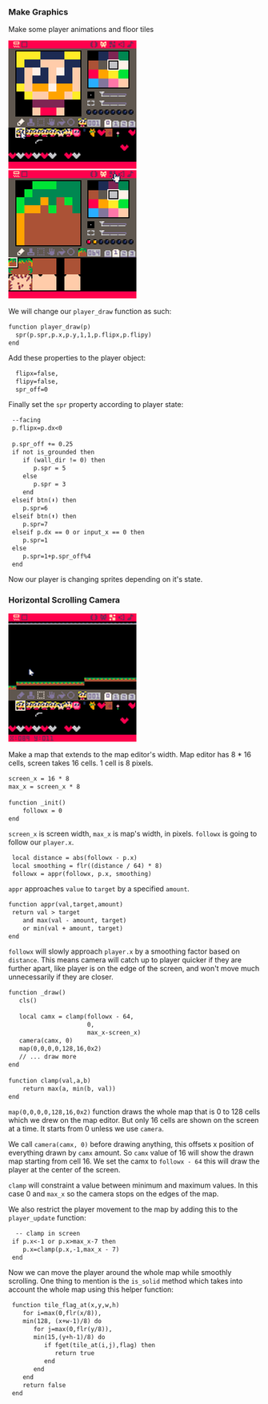 ### Make Graphics

Make some player animations and floor tiles

![player animations](pre_player_animations.gif)
![floor tiles](pre_floor_tiles.gif)


We will change our `player_draw` function as such:

    function player_draw(p)
      spr(p.spr,p.x,p.y,1,1,p.flipx,p.flipy)
    end

Add these properties to the player object:

      flipx=false,
      flipy=false,
      spr_off=0

Finally set the `spr` property according to player state:

     --facing
     p.flipx=p.dx<0

     p.spr_off += 0.25
     if not is_grounded then
        if (wall_dir != 0) then
           p.spr = 5
        else
           p.spr = 3
        end
     elseif btn(⬇️) then
        p.spr=6
     elseif btn(⬆️) then
        p.spr=7
     elseif p.dx == 0 or input_x == 0 then
        p.spr=1
     else
        p.spr=1+p.spr_off%4
     end

Now our player is changing sprites depending on it's state.

### Horizontal Scrolling Camera

![map whole](pre_map_whole.gif)

Make a map that extends to the map editor's width.  Map editor has 8 * 16 cells, screen takes 16 cells. 1 cell is 8 pixels.

    screen_x = 16 * 8
    max_x = screen_x * 8

    function _init()
        followx = 0
    end

`screen_x` is screen width, `max_x` is map's width, in pixels. `followx` is going to follow our `player.x`.

     local distance = abs(followx - p.x)
     local smoothing = flr((distance / 64) * 8)
     followx = appr(followx, p.x, smoothing)

`appr` approaches `value` to `target` by a specified `amount`.

    function appr(val,target,amount)
     return val > target 
        and max(val - amount, target) 
        or min(val + amount, target)
    end

`followx` will slowly approach `player.x` by a smoothing factor based on `distance`. This means camera will catch up to player quicker if they are further apart, like player is on the edge of the screen, and won't move much unnecessarily if they are closer.

    function _draw()
       cls()

       local camx = clamp(followx - 64, 
                          0,
                          max_x-screen_x)
       camera(camx, 0)
       map(0,0,0,0,128,16,0x2)
       // ... draw more
    end

    function clamp(val,a,b)
        return max(a, min(b, val))
    end

`map(0,0,0,0,128,16,0x2)` function draws the whole map that is 0 to 128 cells which we drew on the map editor. But only 16 cells are shown on the screen at a time. It starts from 0 unless we use `camera`.

We call `camera(camx, 0)` before drawing anything, this offsets x position of everything drawn by `camx` amount. So `camx` value of 16 will show the drawn map starting from cell 16. We set the camx to `followx - 64` this will draw the player at the center of the screen.

`clamp` will constraint a value between minimum and maximum values. In this case 0 and `max_x` so the camera stops on the edges of the map.

We also restrict the player movement to the map by adding this to the `player_update` function:

      -- clamp in screen
     if p.x<-1 or p.x>max_x-7 then 
        p.x=clamp(p.x,-1,max_x - 7)
     end

Now we can move the player around the whole map while smoothly scrolling. One thing to mention is the `is_solid` method which takes into account the whole map using this helper function:

     function tile_flag_at(x,y,w,h)
        for i=max(0,flr(x/8)),
        min(128, (x+w-1)/8) do
           for j=max(0,flr(y/8)),
           min(15,(y+h-1)/8) do
              if fget(tile_at(i,j),flag) then
                 return true
              end
           end
        end
        return false
     end

